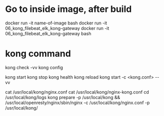 # Go to inside image, after build
docker run -it name-of-image bash
docker run -it 06_kong_filebeat_elk_kong-gateway
docker run -it 06_kong_filebeat_elk_kong-gateway bash


# kong command
kong check -vv
kong config

kong start 
kong stop
kong health
kong reload
kong start -c <kong.conf> --vv

cat /usr/local/kong/nginx.conf
cat /usr/local/kong/nginx-kong.conf
cd /usr/local/kong/logs
kong prepare -p /usr/local/kong && /usr/local/openresty/nginx/sbin/nginx -c /usr/local/kong/nginx.conf -p /usr/local/kong/